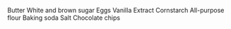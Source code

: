 Butter
White and brown sugar
Eggs
Vanilla Extract
Cornstarch
All-purpose flour
Baking soda 
Salt
Chocolate chips